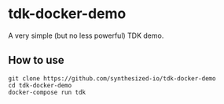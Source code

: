 # tdk-docker-demo

A very simple (but no less powerful) TDK demo.


## How to use

```
git clone https://github.com/synthesized-io/tdk-docker-demo
cd tdk-docker-demo
docker-compose run tdk
```
